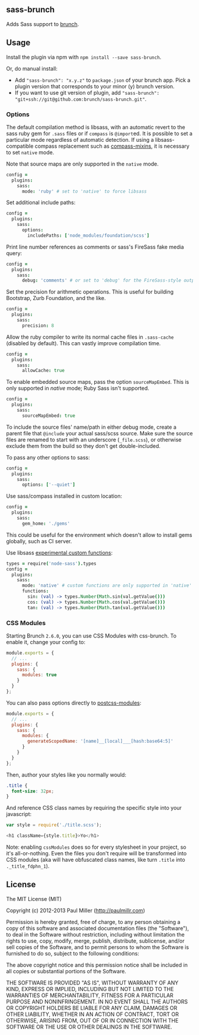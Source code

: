 ## sass-brunch
Adds Sass support to
[brunch](http://brunch.io).

## Usage
Install the plugin via npm with `npm install --save sass-brunch`.

Or, do manual install:

* Add `"sass-brunch": "x.y.z"` to `package.json` of your brunch app.
  Pick a plugin version that corresponds to your minor (y) brunch version.
* If you want to use git version of plugin, add
`"sass-brunch": "git+ssh://git@github.com:brunch/sass-brunch.git"`.

### Options
The default compilation method is libsass, with an automatic revert to the sass
ruby gem for `.sass` files or if `compass` is `@import`ed. It is possible to
set a particular mode regardless of automatic detection. If using a
libsass-compatible compass replacement such as
[compass-mixins](https://github.com/Igosuki/compass-mixins), it is necessary to
set `native` mode.

Note that source maps are only supported in the `native` mode.

```coffeescript
config =
  plugins:
    sass:
      mode: 'ruby' # set to 'native' to force libsass
```

Set additional include paths:
```coffeescript
config =
  plugins:
    sass:
      options:
        includePaths: ['node_modules/foundation/scss']
```

Print line number references as comments or sass's FireSass fake media query:

```coffeescript
config =
  plugins:
    sass:
      debug: 'comments' # or set to 'debug' for the FireSass-style output
```

Set the precision for arithmetic operations. This is useful for building Bootstrap, Zurb Foundation, and the like.

```coffeescript
config =
  plugins:
    sass:
      precision: 8
```

Allow the ruby compiler to write its normal cache files in `.sass-cache` (disabled by default).
This can vastly improve compilation time.

```coffeescript
config =
  plugins:
    sass:
      allowCache: true
```

To enable embedded source maps, pass the option `sourceMapEmbed`. This is only supported in _native_ mode; Ruby Sass isn't supported.

```coffeescript
config =
  plugins:
    sass:
      sourceMapEmbed: true
```

To include the source files' name/path in either debug mode, create a parent file that `@include` your actual sass/scss source. Make sure the source files are renamed to start with an underscore (`_file.scss`), or otherwise exclude them from the build so they don't get double-included.

To pass any other options to sass:

```coffeescript
config =
  plugins:
    sass:
      options: ['--quiet']
```

Use sass/compass installed in custom location:
```coffeescript
config =
  plugins:
    sass:
      gem_home: './gems'
```
This could be useful for the environment which doesn't allow to install gems globally, such as CI server.

Use libsass [experimental custom functions](https://github.com/sass/node-sass#functions--v300---experimental):

```coffeescript
types = require('node-sass').types
config =
  plugins:
    sass:
      mode: 'native' # custom functions are only supported in 'native' mode
      functions:
        sin: (val) -> types.Number(Math.sin(val.getValue()))
        cos: (val) -> types.Number(Math.cos(val.getValue()))
        tan: (val) -> types.Number(Math.tan(val.getValue()))
```

### CSS Modules
Starting Brunch `2.6.0`, you can use CSS Modules with css-brunch. To enable it, change your config to:

```javascript
module.exports = {
  // ...
  plugins: {
    sass: {
      modules: true
    }
  }
};
```

You can also pass options directly to
[postcss-modules](https://github.com/css-modules/postcss-modules):

```javascript
module.exports = {
  // ...
  plugins: {
    sass: {
      modules: {
        generateScopedName: '[name]__[local]___[hash:base64:5]'
      }
    }
  }
};
```

Then, author your styles like you normally would:

```scss
.title {
  font-size: 32px;
}
```

And reference CSS class names by requiring the specific style into your javascript:

```javascript
var style = require('./title.scss');

<h1 className={style.title}>Yo</h1>
```

Note: enabling `cssModules` does so for every stylesheet in your project, so it's all-or-nothing. Even the files you don't require will be transformed into CSS modules (aka will have obfuscated class names, like turn `.title` into `._title_fdphn_1`).

## License

The MIT License (MIT)

Copyright (c) 2012-2013 Paul Miller (http://paulmillr.com)

Permission is hereby granted, free of charge, to any person obtaining a copy
of this software and associated documentation files (the "Software"), to deal
in the Software without restriction, including without limitation the rights
to use, copy, modify, merge, publish, distribute, sublicense, and/or sell
copies of the Software, and to permit persons to whom the Software is
furnished to do so, subject to the following conditions:

The above copyright notice and this permission notice shall be included in
all copies or substantial portions of the Software.

THE SOFTWARE IS PROVIDED "AS IS", WITHOUT WARRANTY OF ANY KIND, EXPRESS OR
IMPLIED, INCLUDING BUT NOT LIMITED TO THE WARRANTIES OF MERCHANTABILITY,
FITNESS FOR A PARTICULAR PURPOSE AND NONINFRINGEMENT. IN NO EVENT SHALL THE
AUTHORS OR COPYRIGHT HOLDERS BE LIABLE FOR ANY CLAIM, DAMAGES OR OTHER
LIABILITY, WHETHER IN AN ACTION OF CONTRACT, TORT OR OTHERWISE, ARISING FROM,
OUT OF OR IN CONNECTION WITH THE SOFTWARE OR THE USE OR OTHER DEALINGS IN
THE SOFTWARE.
